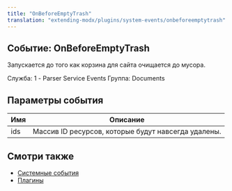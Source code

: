 ```yaml
---
title: "OnBeforeEmptyTrash"
translation: "extending-modx/plugins/system-events/onbeforeemptytrash"
---
```


## Событие: OnBeforeEmptyTrash

Запускается до того как корзина для сайта очищается до мусора.

Служба: 1 - Parser Service Events
Группа: Documents

## Параметры события

| Имя | Описание                                            |
| --- | --------------------------------------------------- |
| ids | Массив ID ресурсов, которые будут навсегда удалены. |

## Смотри также

- [Системные события](extending-modx/plugins/system-events "Системные события")
- [Плагины](extending-modx/plugins "Плагины")
